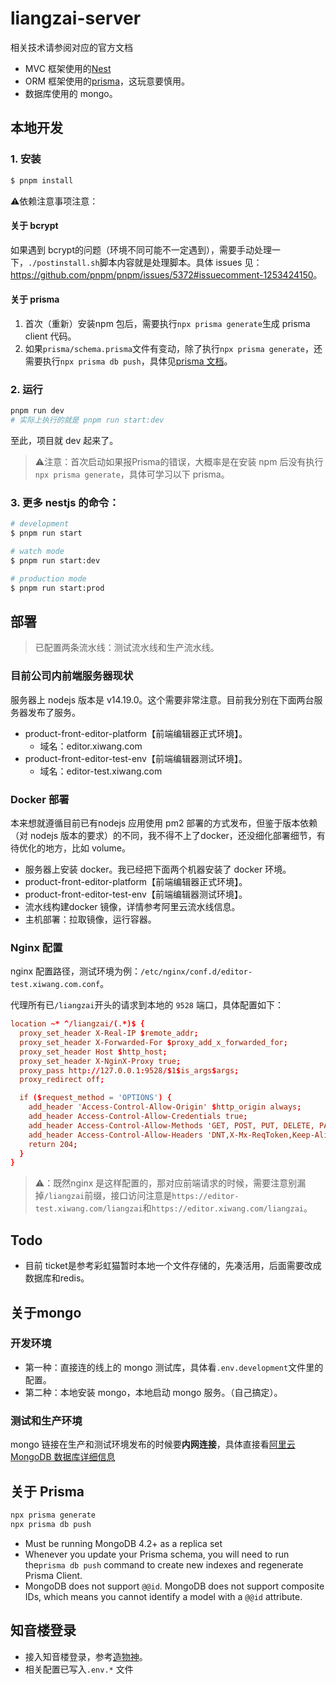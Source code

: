 # liangzai-server

相关技术请参阅对应的官方文档
- MVC 框架使用的[Nest](https://github.com/nestjs/nest)
- ORM 框架使用的[prisma](https://github.com/prisma)，这玩意要慎用。
- 数据库使用的 mongo。

## 本地开发

### 1. 安装
```bash
$ pnpm install
```

⚠️依赖注意事项注意：

#### 关于 bcrypt
如果遇到 bcrypt的问题（环境不同可能不一定遇到），需要手动处理一下，`./postinstall.sh`脚本内容就是处理脚本。具体 issues 见： <https://github.com/pnpm/pnpm/issues/5372#issuecomment-1253424150>。

#### 关于 prisma
1. 首次（重新）安装npm 包后，需要执行`npx prisma generate`生成 prisma client 代码。
2. 如果`prisma/schema.prisma`文件有变动，除了执行`npx prisma generate`，还需要执行`npx prisma db push`，具体见[prisma 文档](https://www.prisma.io/docs/concepts/components/prisma-schema/data-model#updating-the-database)。

### 2. 运行

```bash
pnpm run dev
# 实际上执行的就是 pnpm run start:dev
```
至此，项目就 dev 起来了。

> ⚠️注意：首次启动如果报Prisma的错误，大概率是在安装 npm 后没有执行`npx prisma generate`，具体可学习以下 prisma。

### 3. 更多 nestjs 的命令：

```bash
# development
$ pnpm run start

# watch mode
$ pnpm run start:dev

# production mode
$ pnpm run start:prod
```

## 部署
> 已配置两条流水线：测试流水线和生产流水线。

### 目前公司内前端服务器现状
服务器上 nodejs 版本是 v14.19.0。这个需要非常注意。目前我分别在下面两台服务器发布了服务。
- product-front-editor-platform【前端编辑器正式环境】。
  - 域名：editor.xiwang.com
- product-front-editor-test-env【前端编辑器测试环境】。
  - 域名：editor-test.xiwang.com

### Docker 部署
本来想就遵循目前已有nodejs 应用使用 pm2 部署的方式发布，但鉴于版本依赖（对 nodejs 版本的要求）的不同，我不得不上了docker，还没细化部署细节，有待优化的地方，比如 volume。
- 服务器上安装 docker。我已经把下面两个机器安装了 docker 环境。
 - product-front-editor-platform【前端编辑器正式环境】。
 - product-front-editor-test-env【前端编辑器测试环境】。
- 流水线构建docker 镜像，详情参考阿里云流水线信息。
- 主机部署：拉取镜像，运行容器。

### Nginx 配置
nginx 配置路径，测试环境为例：`/etc/nginx/conf.d/editor-test.xiwang.com.conf`。

代理所有已`/liangzai`开头的请求到本地的 `9528` 端口，具体配置如下：

```conf
location ~* ^/liangzai/(.*)$ {
  proxy_set_header X-Real-IP $remote_addr;
  proxy_set_header X-Forwarded-For $proxy_add_x_forwarded_for;
  proxy_set_header Host $http_host;
  proxy_set_header X-NginX-Proxy true;
  proxy_pass http://127.0.0.1:9528/$1$is_args$args;
  proxy_redirect off;

  if ($request_method = 'OPTIONS') {
    add_header 'Access-Control-Allow-Origin' $http_origin always;
    add_header Access-Control-Allow-Credentials true;
    add_header Access-Control-Allow-Methods 'GET, POST, PUT, DELETE, PATCH, OPTIONS';
    add_header Access-Control-Allow-Headers 'DNT,X-Mx-ReqToken,Keep-Alive,User-Agent,X-Requested-With,If-Modified-Since,Cache-Control,Content-Type,Authorization,X-Rq-Authorization';
    return 204;
  }
}
```
>⚠️：既然nginx 是这样配置的，那对应前端请求的时候，需要注意别漏掉`/liangzai`前缀，接口访问注意是`https://editor-test.xiwang.com/liangzai`和`https://editor.xiwang.com/liangzai`。

## Todo
- 目前 ticket是参考彩虹猫暂时本地一个文件存储的，先凑活用，后面需要改成数据库和redis。

## 关于mongo

### 开发环境
- 第一种：直接连的线上的 mongo 测试库，具体看`.env.development`文件里的配置。
- 第二种：本地安装 mongo，本地启动 mongo 服务。（自己搞定）。

### 测试和生产环境
mongo 链接在生产和测试环境发布的时候要**内网连接**，具体直接看[阿里云MongoDB 数据库详细信息](https://mongodb.console.aliyun.com/replicate/cn-beijing/instances/dds-2ze8524d6978f454/basicInfo?spm=5176.yaochi_portal_overview.0.0.59214d7e2R6iWE)

## 关于 Prisma

```sh
npx prisma generate
npx prisma db push
```
- Must be running MongoDB 4.2+ as a replica set
- Whenever you update your Prisma schema, you will need to run the`prisma db push` command to create new indexes and regenerate Prisma Client.
- MongoDB does not support `@@id`. MongoDB does not support composite IDs, which means you cannot identify a model with a `@@id` attribute.

## 知音楼登录
- 接入知音楼登录，参考[造物神](https://service.saash.vdyoo.com/new/app/list/my)。
- 相关配置已写入`.env.*` 文件
